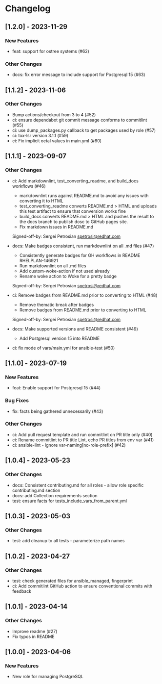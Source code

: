Changelog
=========

[1.2.0] - 2023-11-29
--------------------

### New Features

- feat: support for ostree systems (#62)

### Other Changes

- docs: fix error message to include support for Postgresql 15 (#63)

[1.1.2] - 2023-11-06
--------------------

### Other Changes

- Bump actions/checkout from 3 to 4 (#52)
- ci: ensure dependabot git commit message conforms to commitlint (#55)
- ci: use dump_packages.py callback to get packages used by role (#57)
- ci: tox-lsr version 3.1.1 (#59)
- ci: Fix implicit octal values in main.yml (#60)

[1.1.1] - 2023-09-07
--------------------

### Other Changes

- ci: Add markdownlint, test_converting_readme, and build_docs workflows (#46)

  - markdownlint runs against README.md to avoid any issues with
    converting it to HTML
  - test_converting_readme converts README.md > HTML and uploads this test
    artifact to ensure that conversion works fine
  - build_docs converts README.md > HTML and pushes the result to the
    docs branch to publish dosc to GitHub pages site.
  - Fix markdown issues in README.md
  
  Signed-off-by: Sergei Petrosian <spetrosi@redhat.com>

- docs: Make badges consistent, run markdownlint on all .md files (#47)

  - Consistently generate badges for GH workflows in README RHELPLAN-146921
  - Run markdownlint on all .md files
  - Add custom-woke-action if not used already
  - Rename woke action to Woke for a pretty badge
  
  Signed-off-by: Sergei Petrosian <spetrosi@redhat.com>

- ci: Remove badges from README.md prior to converting to HTML (#48)

  - Remove thematic break after badges
  - Remove badges from README.md prior to converting to HTML
  
  Signed-off-by: Sergei Petrosian <spetrosi@redhat.com>

- docs: Make supported versions and README consistent (#49)

  - Add Postgresql version 15 into README
  
- ci: fix mode of vars/main.yml for ansible-test (#50)


[1.1.0] - 2023-07-19
--------------------

### New Features

- feat: Enable support for Postgresql 15 (#44)

### Bug Fixes

- fix: facts being gathered unnecessarily (#43)

### Other Changes

- ci: Add pull request template and run commitlint on PR title only (#40)
- ci: Rename commitlint to PR title Lint, echo PR titles from env var (#41)
- ci: ansible-lint - ignore var-naming[no-role-prefix] (#42)

[1.0.4] - 2023-05-23
--------------------

### Other Changes

- docs: Consistent contributing.md for all roles - allow role specific contributing.md section
- docs: add Collection requirements section
- test: ensure facts for tests_include_vars_from_parent.yml

[1.0.3] - 2023-05-03
--------------------

### Other Changes

- test: add cleanup to all tests - parameterize path names

[1.0.2] - 2023-04-27
--------------------

### Other Changes

- test: check generated files for ansible_managed, fingerprint
- ci: Add commitlint GitHub action to ensure conventional commits with feedback

[1.0.1] - 2023-04-14
--------------------

### Other Changes

- Improve readme (#27)
- Fix typos in README

[1.0.0] - 2023-04-06
--------------------

### New Features

- New role for managing PostgreSQL
